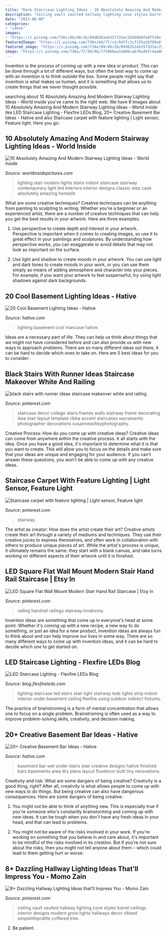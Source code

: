 ```yaml
---
title: "Dark Staircase Lighting Ideas : 10 Absolutely Amazing And Modern Stairway Lighting Ideas"
description: "Ceiling vault vaulted hallway lighting cove styles barrel ceilings interior designs modern groin lights hallways decor ribbed simplelifeprattle coffered trim"
date: "2023-08-08"
categories:
- "ideas"
images:
- "https://i.pinimg.com/736x/09/d0/2b/09d02b1eb357331ec29368b8fe8f539e.jpg"
featuredImage: "https://i.pinimg.com/736x/6d/7f/c1/6d7fc1cf135a1bf09a6f6af71851d600.jpg"
featured_image: "https://i.pinimg.com/736x/09/d0/2b/09d02b1eb357331ec29368b8fe8f539e.jpg"
image: "https://i.pinimg.com/736x/77/59/6b/77596baa7a606cab70a46fc4aa8643ac--staircases-carpets.jpg"
---
```



Invention is the process of coming up with a new idea or product. This can be done through a lot of different ways, but often the best way to come up with an invention is to think outside the box. Some people might say that invention is what makes us human, and it is something that allows us to create things that we never thought possible.

	

		
searching about 10 Absolutely Amazing And Modern Stairway Lighting Ideas - World inside you've came to the right web. We have 8 Images about 10 Absolutely Amazing And Modern Stairway Lighting Ideas - World inside like LED Staircase Lighting - Flexfire LEDs Blog, 20+ Creative Basement Bar Ideas - Hative and also Staircase carpet with feature lighting | Light sensor, Feature light. Here you go:
		
    
## 10 Absolutely Amazing And Modern Stairway Lighting Ideas - World Inside

<img loading=lazy src="https://worldinsidepictures.com/wp-content/uploads/2014/09/64.jpg" onerror="this.onerror=null;this.src='https://tse3.mm.bing.net/th?id=OIP.RRIvqc5igGen8nj646-T6gHaKQ&amp;pid=15.1';" alt="10 Absolutely Amazing And Modern Stairway Lighting Ideas - World inside">

_Source: worldinsidepictures.com_

>lighting stair modern lights stairs indoor staircase stairway contemporary light led interiors interior designs classic step case absolutely amazing homedit. 

	

What are some creative techniques?
Creative techniques can be anything from painting to sculpting to writing. Whether you're a beginner or an experienced artist, there are a number of creative techniques that can help you get the best results in your artwork. Here are three examples:
1. Use perspective to create depth and interest in your artwork. Perspective is important when it comes to creating images, so use it to great effect in your paintings and sculptures. By understanding how perspective works, you can exaggerate or avoid details that may not look as important on the surface.

2. Use light and shadow to create moods in your artwork. You can use light and dark tones to create moods in your work, or you can use them simply as means of adding atmosphere and character into your pieces. For example, if you want your artwork to feel suspenseful, try using light shadows against dark backgrounds.

    
## 20 Cool Basement Lighting Ideas - Hative

<img loading=lazy src="https://hative.com/wp-content/uploads/2014/05/basement-lighting-ideas/17-mancave-lighting.jpg" onerror="this.onerror=null;this.src='https://tse4.mm.bing.net/th?id=OIP.Lv5P2XWwy28z3Ls7FBCDywHaJ4&amp;pid=15.1';" alt="20 Cool Basement Lighting Ideas - Hative">

_Source: hative.com_

>lighting basement cool mancave hative. 

	

Ideas are a necessary part of life. They can help us think about things that we might not have considered before and can also provide us with new ways to approach problems. There are so many different ideas out there, it can be hard to decide which ones to take on. Here are 5 best ideas for you to consider: 

    
## Black Stairs With Runner Ideas Staircase Makeover White And Railing

<img loading=lazy src="https://i.pinimg.com/736x/f0/6f/3a/f06f3ab1e7bc3e0de07afe5c461a5c84.jpg" onerror="this.onerror=null;this.src='https://tse4.mm.bing.net/th?id=OIP.pQ7h-60RhYopsv-nuEnkzAHaKz&amp;pid=15.1';" alt="black stairs with runner ideas staircase makeover white and railing">

_Source: pinterest.com_

>staircase decor collage stairs frames walls stairway frame decorating ikea stair layout template ribba accent staircases sacramento photographer decorations susanneashbyphotography. 

	

Creative Process: How do you come up with creative ideas?
Creative ideas can come from anywhere within the creative process. It all starts with the idea. Once you have a good idea, it's important to determine what it is that you want to create. This will allow you to focus on the details and make sure that your ideas are unique and engaging for your audience. If you can't answer these questions, you won't be able to come up with any creative ideas.

    
## Staircase Carpet With Feature Lighting | Light Sensor, Feature Light

<img loading=lazy src="https://i.pinimg.com/736x/77/59/6b/77596baa7a606cab70a46fc4aa8643ac--staircases-carpets.jpg" onerror="this.onerror=null;this.src='https://tse3.mm.bing.net/th?id=OIP.XjnOGWrKQWfHg1ToWm3OiwHaNK&amp;pid=15.1';" alt="Staircase carpet with feature lighting | Light sensor, Feature light">

_Source: pinterest.com_

>stairway. 

	

The artist as creator: How does the artist create their art?
Creative artists create their art through a variety of mediums and techniques. They use their creative juices to express themselves, and often work in collaboration with others to produce unique pieces of art. While the artist's process is unique, it ultimately remains the same: they start with a blank canvas, and take turns working on different aspects of their artwork until it is finished.

    
## LED Square Flat Wall Mount Modern Stair Hand Rail Staircase | Etsy In

<img loading=lazy src="https://i.pinimg.com/736x/09/d0/2b/09d02b1eb357331ec29368b8fe8f539e.jpg" onerror="this.onerror=null;this.src='https://tse2.mm.bing.net/th?id=OIP.rXr9QyVpBJPol1OKw9ZbnwHaJ3&amp;pid=15.1';" alt="LED Square Flat Wall Mount Modern Stair Hand Rail Staircase | Etsy in">

_Source: pinterest.com_

>railing handrail railings stairway lovahomy. 

	

Invention ideas are something that come up in everyone's head at some point. Whether it's coming up with a new recipe, a new way to do something, or just an idea for a new product, invention ideas are always fun to think about and can help improve our lives in some way. There are so many different ways to come up with invention ideas, and it can be hard to decide which one to get started on.

    
## LED Staircase Lighting - Flexfire LEDs Blog

<img loading=lazy src="http://blog.flexfireleds.com/wp-content/uploads/2014/03/LED-Staircase-Lighting.jpg" onerror="this.onerror=null;this.src='https://tse2.mm.bing.net/th?id=OIP.TIN3UczFIqYpQH61Q1cssQHaLI&amp;pid=15.1';" alt="LED Staircase Lighting - Flexfire LEDs Blog">

_Source: blog.flexfireleds.com_

>lighting staircase led stairs stair light stairway leds lights strip indoor interior under basement ceiling flexfire using outdoor indirect fixtures. 

	

The practice of brainstroming is a form of mental concentration that allows one to focus on a single problem. Brainstroming is often used as a way to improve problem-solving skills, creativity, and decision making.

    
## 20+ Creative Basement Bar Ideas - Hative

<img loading=lazy src="https://hative.com/wp-content/uploads/2014/05/basement-bar-ideas/2-small-under-stair-wet-bar.jpg" onerror="this.onerror=null;this.src='https://tse2.mm.bing.net/th?id=OIP.ZcuxemJXztmIPJZ1R7nFdQHaFj&amp;pid=15.1';" alt="20+ Creative Basement Bar Ideas - Hative">

_Source: hative.com_

>basement bar wet under stairs stair creative designs hative finished bars basements area dry plans layout fluxdecor built tiny renovations. 

	

Creativity and risk: What are some dangers of being creative?
Creativity is a good thing, right? After all, creativity is what allows people to come up with new ways to do things. But being creative can also have dangerous consequences. Here are some dangers of being creative:
1) You might not be able to think of anything new. This is especially true if you're someone who's constantly brainstorming and coming up with new ideas. It can be tough when you don't have any fresh ideas in your head, and that can lead to problems.

2) You might not be aware of the risks involved in your work. If you're working on something that you believe in and care about, it's important to be mindful of the risks involved in its creation. But if you're not sure about the risks, then you might not tell anyone about them – which could lead to them getting hurt or worse.

    
## 8+ Dazzling Hallway Lighting Ideas That’ll Impress You - Momo Zain

<img loading=lazy src="https://i.pinimg.com/736x/6d/7f/c1/6d7fc1cf135a1bf09a6f6af71851d600.jpg" onerror="this.onerror=null;this.src='https://tse2.mm.bing.net/th?id=OIP.ftXsVBsbW0p0a9lq_THtHwHaLI&amp;pid=15.1';" alt="8+ Dazzling Hallway Lighting Ideas that’ll Impress You - Momo Zain">

_Source: pinterest.com_

>ceiling vault vaulted hallway lighting cove styles barrel ceilings interior designs modern groin lights hallways decor ribbed simplelifeprattle coffered trim. 

	

2. Be patient.

